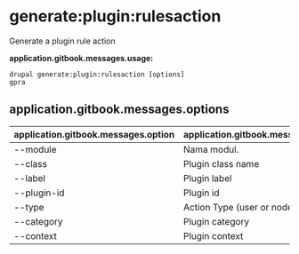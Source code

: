 # generate:plugin:rulesaction
Generate a plugin rule action

**application.gitbook.messages.usage:**
```
drupal generate:plugin:rulesaction [options]
gpra
```

## application.gitbook.messages.options
application.gitbook.messages.option | application.gitbook.messages.details
-------|-------------
--module | Nama modul.
--class | Plugin class name
--label | Plugin label
--plugin-id | Plugin id
--type | Action Type (user or node)
--category | Plugin category
--context | Plugin context
